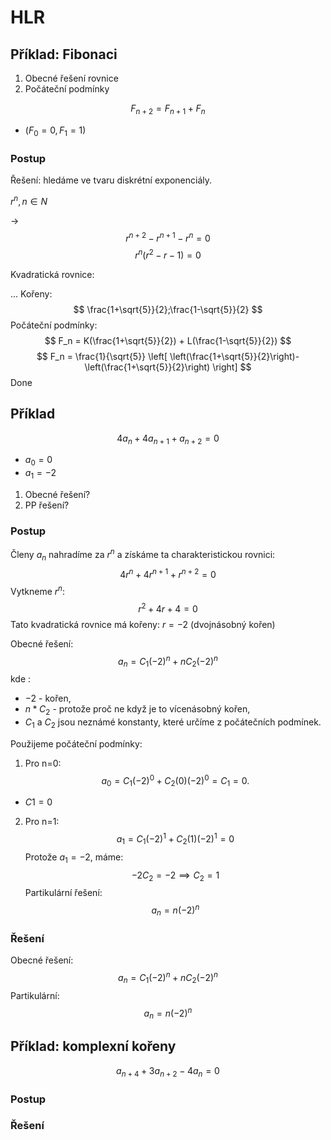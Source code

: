 # HLR

## Příklad: Fibonaci

1) Obecné řešení rovnice
2) Počáteční podmínky

$$
F_{n+2} = F_{n+1} + F_n
$$

- $(F_0 = 0, F_1 = 1)$

### Postup
Řešení: hledáme ve tvaru diskrétní exponenciály.

$r^n, n \in N$

->
$$
r^{n+2} -r^{n+1} -r^{n}  = 0
$$
$$
r^n(r^2-r-1)=0
$$

Kvadratická rovnice:

...
Kořeny:
$$
\frac{1+\sqrt{5}}{2};\frac{1-\sqrt{5}}{2}
$$
Počáteční podmínky:
$$
F_n = K(\frac{1+\sqrt{5}}{2}) + L(\frac{1-\sqrt{5}}{2})
$$
$$
F_n = \frac{1}{\sqrt{5}}
\left[
\left(\frac{1+\sqrt{5}}{2}\right)-
\left(\frac{1+\sqrt{5}}{2}\right)
\right]
$$
Done

## Příklad

$$
4 a_n + 4a_{n+1} + a_{n+2} = 0
$$
- $a_0 = 0$
- $a_1 = -2$

1) Obecné řešení?
2) PP řešení?

### Postup
Členy $a_n$ nahradíme za $r^n$ a získáme ta charakteristickou rovnici:
$$
4r^n+4r^{n+1}+r^{n+2}=0
$$
Vytkneme $r^n$:
$$
r^2+4r+4=0
$$
Tato kvadratická rovnice má kořeny:
$r=−2$
(dvojnásobný kořen)

Obecné řešení:
$$
a_n​=C_1​(−2)^n+​nC_{2}(−2)^n
$$
kde :
- $-2$ - kořen,
- $n*C_2$ - protože proč ne když je to vícenásobný kořen,
- $C_1$​ a $C_2$​ jsou neznámé konstanty, které určíme z počátečních podmínek.

Použijeme počáteční podmínky:

1. Pro n=0:
$$
a_0=C_1(−2)^0+C_2(0)(−2)^0=C_1=0.
$$
- $C1=0$

2. Pro n=1:
$$
a_1=C_1(−2)^1+C_2(1)(−2)^1=0
$$
Protože $a_1 = -2$, máme:
$$
-2C_2 = -2 \implies C_2 = 1
$$
Partikulární řešení:
$$
a_n​=n(−2)^n
$$
### Řešení
Obecné řešení:
$$
a_n​=C_1​(−2)^n+​nC_{2}(−2)^n
$$
Partikulární:
$$
a_n​=n(−2)^n
$$

## Příklad: komplexní kořeny
$$
a_{n+4} + 3a_{n+2} - 4a_n = 0
$$
### Postup

### Řešení